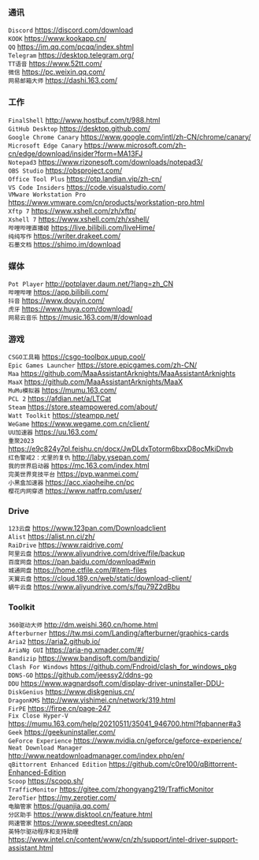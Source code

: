 ### 通讯
`Discord` https://discord.com/download  
`KOOK` https://www.kookapp.cn/  
`QQ` https://im.qq.com/pcqq/index.shtml  
`Telegram` https://desktop.telegram.org/  
`TT语音` https://www.52tt.com/  
`微信` https://pc.weixin.qq.com/  
`网易邮箱大师` https://dashi.163.com/

### 工作
`FinalShell` http://www.hostbuf.com/t/988.html  
`GitHub Desktop` https://desktop.github.com/  
`Google Chrome Canary` https://www.google.com/intl/zh-CN/chrome/canary/  
`Microsoft Edge Canary` https://www.microsoft.com/zh-cn/edge/download/insider?form=MA13FJ  
`Notepad3` https://www.rizonesoft.com/downloads/notepad3/  
`OBS Studio` https://obsproject.com/  
`Office Tool Plus` https://otp.landian.vip/zh-cn/  
`VS Code Insiders` https://code.visualstudio.com/  
`VMware Workstation Pro` https://www.vmware.com/cn/products/workstation-pro.html  
`Xftp 7` https://www.xshell.com/zh/xftp/  
`Xshell 7` https://www.xshell.com/zh/xshell/  
`哔哩哔哩直播姬` https://live.bilibili.com/liveHime/  
`纯纯写作` https://writer.drakeet.com/  
`石墨文档` https://shimo.im/download

### 媒体
`Pot Player` http://potplayer.daum.net/?lang=zh_CN  
`哔哩哔哩` https://app.bilibili.com/  
`抖音` https://www.douyin.com/  
`虎牙` https://www.huya.com/download/  
`网易云音乐` https://music.163.com/#/download

### 游戏
`CSGO工具箱` https://csgo-toolbox.upup.cool/  
`Epic Games Launcher` https://store.epicgames.com/zh-CN/  
`Maa` https://github.com/MaaAssistantArknights/MaaAssistantArknights  
`MaaX` https://github.com/MaaAssistantArknights/MaaX  
`MuMu模拟器` https://mumu.163.com/  
`PCL 2` https://afdian.net/a/LTCat  
`Steam` https://store.steampowered.com/about/  
`Watt Toolkit` https://steampp.net/  
`WeGame` https://www.wegame.com.cn/client/  
`UU加速器` https://uu.163.com/  
`重聚2023` https://e9c824y7pl.feishu.cn/docx/JwDLdxTotorm6bxxD8ocMkiDnvb  
`红色警戒2：尤里的复仇` http://laby.ysepan.com/  
`我的世界启动器` https://mc.163.com/index.html  
`完美世界竞技平台` https://pvp.wanmei.com/  
`小黑盒加速器` https://acc.xiaoheihe.cn/pc  
`樱花内网穿透` https://www.natfrp.com/user/

### Drive
`123云盘` https://www.123pan.com/Downloadclient  
`Alist` https://alist.nn.ci/zh/  
`RaiDrive` https://www.raidrive.com/  
`阿里云盘` https://www.aliyundrive.com/drive/file/backup  
`百度网盘` https://pan.baidu.com/download#win  
`城通网盘` https://home.ctfile.com/#item-files  
`天翼云盘` https://cloud.189.cn/web/static/download-client/  
`蜗牛云盘` https://www.aliyundrive.com/s/fqu79Z2dBbu

### Toolkit
`360驱动大师` http://dm.weishi.360.cn/home.html  
`Afterburner` https://tw.msi.com/Landing/afterburner/graphics-cards  
`Aria2` https://aria2.github.io/  
`AriaNg GUI` https://aria-ng.xmader.com/#/  
`Bandizip` https://www.bandisoft.com/bandizip/  
`Clash For Windows` https://github.com/Fndroid/clash_for_windows_pkg  
`DDNS-GO` https://github.com/jeessy2/ddns-go  
`DDU` https://www.wagnardsoft.com/display-driver-uninstaller-DDU-  
`DiskGenius` https://www.diskgenius.cn/  
`DragonKMS` http://www.yishimei.cn/network/319.html  
`FirPE` https://firpe.cn/page-247  
`Fix Close Hyper-V` https://mumu.163.com/help/20210511/35041_946700.html?fqbanner#a3  
`Geek` https://geekuninstaller.com/  
`GeForce Experience` https://www.nvidia.cn/geforce/geforce-experience/  
`Neat Download Manager` http://www.neatdownloadmanager.com/index.php/en/  
`qBittorrent Enhanced Edition` https://github.com/c0re100/qBittorrent-Enhanced-Edition  
`Scoop` https://scoop.sh/  
`TrafficMonitor` https://gitee.com/zhongyang219/TrafficMonitor  
`ZeroTier` https://my.zerotier.com/  
`电脑管家` https://guanjia.qq.com/  
`分区助手` https://www.disktool.cn/feature.html  
`网速管家` https://www.speedtest.cn/app  
`英特尔驱动程序和支持助理` https://www.intel.cn/content/www/cn/zh/support/intel-driver-support-assistant.html